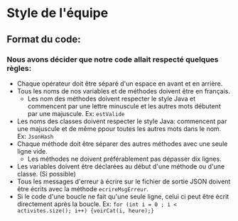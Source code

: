 # Style de l'équipe

## Format du code:
### Nous avons décider que notre code allait respecté quelques règles:
+ Chaque opérateur doit être séparé d'un espace en avant et en arrière.
+ Tous les noms de nos variables et de méthodes doivent être en français.
    - Les nom des méthodes doivent respecter le style Java et commencent par une lettre minuscule et les autres mots débutent par une majuscule. Ex: `estValide`
+ Les noms des classes doivent respecter le style Java: commencent par une majuscule et de même ppour toutes les autres mots dans le nom. Ex: `JsonHash`
+ Chaque méthode doit être séparer des autres méthodes avec une seule ligne vide.
    - Les méthodes ne doivent préférablement pas dépasser dix lignes.
+ Les variables doivent être déclarées au début d'une méthode ou d'une classe. (Si possible)
+ Tous les messages d'erreur à écrire sur le fichier de sortie JSON doivent être écrits avec la méthode `ecrireMsgErreur`.
+ Si le code d'une boucle ne fait qu'une seule ligne, celui ci peut être écrit directement après la boucle. Ex: `for (int i = 0 ; i < activites.size(); i++) {voirCat(i, heure);}`

